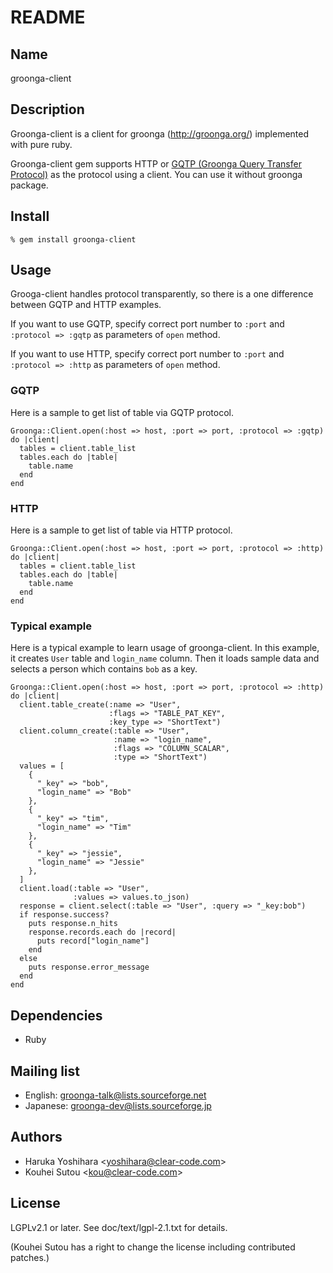 # README

## Name

groonga-client

## Description

Groonga-client is a client for groonga (http://groonga.org/)
implemented with pure ruby.

Groonga-client gem supports HTTP or
[GQTP (Groonga Query Transfer Protocol)](http://groonga.org/docs/spec/gqtp.html)
as the protocol using a client. You can use it without groonga
package.

## Install

    % gem install groonga-client

## Usage

Grooga-client handles protocol transparently, so there is a one
difference between GQTP and HTTP examples.

If you want to use GQTP, specify correct port number to `:port` and
`:protocol => :gqtp` as parameters of `open` method.

If you want to use HTTP, specify correct port number to `:port` and
`:protocol => :http` as parameters of `open` method.

### GQTP

Here is a sample to get list of table via GQTP protocol.

    Groonga::Client.open(:host => host, :port => port, :protocol => :gqtp) do |client|
      tables = client.table_list
      tables.each do |table|
        table.name
      end
    end

### HTTP

Here is a sample to get list of table via HTTP protocol.

    Groonga::Client.open(:host => host, :port => port, :protocol => :http) do |client|
      tables = client.table_list
      tables.each do |table|
        table.name
      end
    end

### Typical example

Here is a typical example to learn usage of groonga-client. In this
example, it creates `User` table and `login_name` column. Then it
loads sample data and selects a person which contains `bob` as a key.

    Groonga::Client.open(:host => host, :port => port, :protocol => :http) do |client|
      client.table_create(:name => "User",
                          :flags => "TABLE_PAT_KEY",
                          :key_type => "ShortText")
      client.column_create(:table => "User",
                           :name => "login_name",
                           :flags => "COLUMN_SCALAR",
                           :type => "ShortText")
      values = [
        {
          "_key" => "bob",
          "login_name" => "Bob"
        },
        {
          "_key" => "tim",
          "login_name" => "Tim"
        },
        {
          "_key" => "jessie",
          "login_name" => "Jessie"
        },
      ]
      client.load(:table => "User",
                  :values => values.to_json)
      response = client.select(:table => "User", :query => "_key:bob")
      if response.success?
        puts response.n_hits
        response.records.each do |record|
          puts record["login_name"]
        end
      else
        puts response.error_message
      end
    end

## Dependencies

* Ruby

## Mailing list

* English: [groonga-talk@lists.sourceforge.net](https://lists.sourceforge.net/lists/listinfo/groonga-talk)
* Japanese: [groonga-dev@lists.sourceforge.jp](http://lists.sourceforge.jp/mailman/listinfo/groonga-dev)

## Authors

* Haruka Yoshihara \<yoshihara@clear-code.com\>
* Kouhei Sutou \<kou@clear-code.com\>

## License

LGPLv2.1 or later. See doc/text/lgpl-2.1.txt for details.

(Kouhei Sutou has a right to change the license including contributed
patches.)

